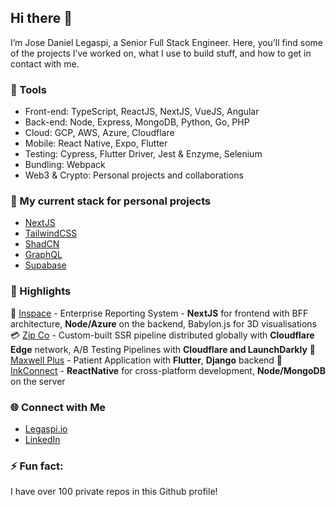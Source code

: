 ## Hi there 👋

I’m Jose Daniel Legaspi, a Senior Full Stack Engineer. Here, you’ll find some of the projects I’ve worked on, what I use to build stuff, and how to get in contact with me.

### 🔧 Tools

- Front-end: TypeScript, ReactJS, NextJS, VueJS, Angular
- Back-end: Node, Express, MongoDB, Python, Go, PHP
- Cloud: GCP, AWS, Azure, Cloudflare
- Mobile: React Native, Expo, Flutter
- Testing: Cypress, Flutter Driver, Jest & Enzyme, Selenium
- Bundling: Webpack
- Web3 & Crypto: Personal projects and collaborations

### 🔧 My current stack for personal projects

- [NextJS](https://tailwindcss.com/) 
- [TailwindCSS](https://tailwindcss.com/)
- [ShadCN](https://ui.shadcn.com/)
- [GraphQL](https://graphql.org/)
- [Supabase](https://supabase.com/)

### 🌟 Highlights

🏢 [Inspace](https://www.inspacestack.com/) - Enterprise Reporting System - **NextJS** for frontend with BFF architecture, **Node/Azure** on the backend, Babylon.js for 3D visualisations
💳 [Zip Co](https://zip.co) - Custom-built SSR pipeline distributed globally with **Cloudflare Edge** network, A/B Testing Pipelines with **Cloudflare and LaunchDarkly**
🩻 [Maxwell Plus](https://www.afr.com/technology/just-missed-out-the-ai-start-up-that-went-bust-before-the-hype-hit-20230616-p5dh3z) - Patient Application with **Flutter**, **Django** backend 
💉 [InkConnect](https://inkconnect.com.au/) - **ReactNative** for cross-platform development, **Node/MongoDB** on the server

### 🌐 Connect with Me

- [Legaspi.io](https://legaspi.io/)
- [LinkedIn](https://www.linkedin.com/in/jose-daniel-legaspi/)

 ### ⚡ Fun fact:

I have over 100 private repos in this Github profile!

<!--
**JDLegaspi/JDLegaspi** is a ✨ _special_ ✨ repository because its `README.md` (this file) appears on your GitHub profile.

Here are some ideas to get you started:

- 🔭 I’m currently working on ...
- 🌱 I’m currently learning ...
- 👯 I’m looking to collaborate on ...
- 🤔 I’m looking for help with ...
- 💬 Ask me about ...
- 📫 How to reach me: ...
- 😄 Pronouns: ...
- ⚡ Fun fact: ...
-->
